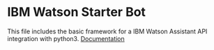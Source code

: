 # IBM Watson Starter Bot
This file includes the basic framework for a IBM Watson Assistant API integration with python3.
[Documentation](https://cloud.ibm.com/apidocs/assistant/assistant-v2)
